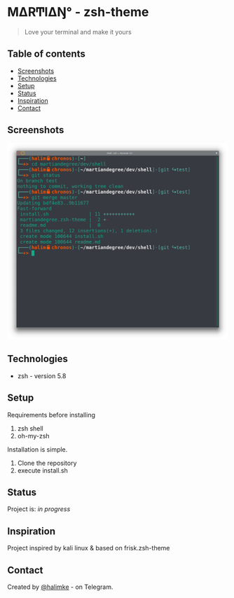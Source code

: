 # M∆RͲI∆Ŋ° - zsh-theme
> Love your terminal and make it yours

## Table of contents
* [Screenshots](#screenshots)
* [Technologies](#technologies)
* [Setup](#setup)
* [Status](#status)
* [Inspiration](#inspiration)
* [Contact](#contact)

## Screenshots
![Example screenshot](./martiandegree-shell.png)

## Technologies
* zsh - version 5.8

## Setup
Requirements before installing
1. zsh shell
2. oh-my-zsh

Installation is simple.
1. Clone the repository
2. execute install.sh

## Status
Project is: _in progress_

## Inspiration
Project inspired by kali linux & based on frisk.zsh-theme

## Contact
Created by [@halimke](https://t.me/halimke) - on Telegram.
